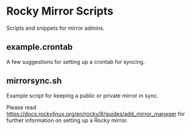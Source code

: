Rocky Mirror Scripts
====================

Scripts and snippets for mirror admins.

## example.crontab

A few suggestions for setting up a crontab for syncing.

## mirrorsync.sh

Example script for keeping a public or private mirror in sync.

Please read https://docs.rockylinux.org/en/rocky/8/guides/add_mirror_manager for further information on setting up a Rocky mirror.
